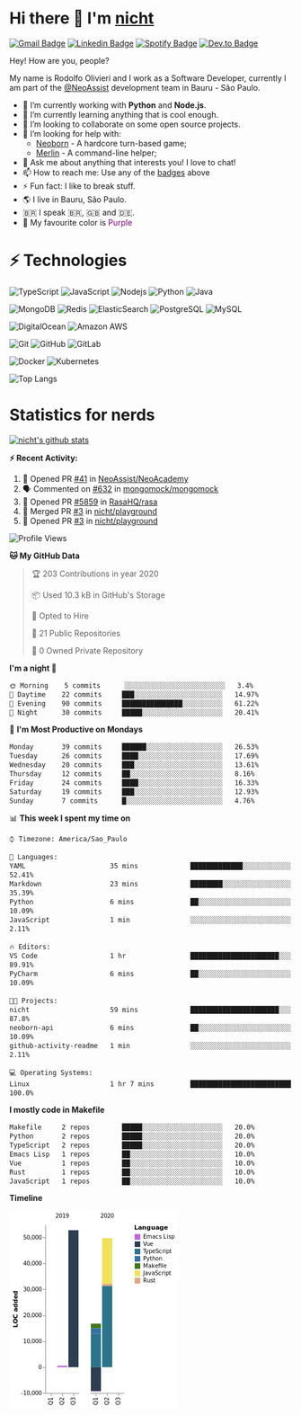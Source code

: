 # Hi there 👋 I'm [nicht](https://nicht.rocks)
[![Gmail Badge](https://img.shields.io/badge/-rodolfo.olivieri3@gmail.com-c14438?style=for-the-badge&logo=Gmail&logoColor=white)](mailto:rodolfo.olivieri3@gmail.com "Connect via Email")
[![Linkedin Badge](https://img.shields.io/badge/-Rodolfo%20Olivieri-0072b1?style=for-the-badge&logo=Linkedin&logoColor=white)](https://www.linkedin.com/in/rodolfoolivieri/ "Connect on LinkedIn")
[![Spotify Badge](https://img.shields.io/badge/-Spotify-1DB954?style=for-the-badge&logo=Spotify&logoColor=white)](https://open.spotify.com/user/22ydzsykc57ailqsqbn4ycwsq)
[![Dev.to Badge](https://img.shields.io/badge/DEV.TO-%230A0A0A.svg?style=for-the-badge&logo=dev-to&logoColor=white)](https://dev.to/nicht)


Hey! How are you, people?

My name is Rodolfo Olivieri and I work as a Software Developer, currently I am part of the [@NeoAssist](https://github.com/NeoAssist) development team in Bauru - São Paulo.

- 🔭 I’m currently working with **Python** and **Node.js**.
- 🌱 I’m currently learning anything that is cool enough.
- 👯 I’m looking to collaborate on some open source projects.
- 🤔 I’m looking for help with:
    * [Neoborn](https://github.com/neoborn-io) - A hardcore turn-based game;
    * [Merlin](https://github.com/nicht/merlin) - A command-line helper;
- 💬 Ask me about anything that interests you! I love to chat!
- 📫 How to reach me: Use any of the [badges](#hi-there--im-nicht) above
- ⚡ Fun fact: I like to break stuff. 
- 🌎 I live in Bauru, São Paulo.
- 🇧🇷 I speak 🇧🇷, 🇬🇧 and 🇩🇪.
- 🌈 My favourite color is <span style="color: purple">Purple</span>


# ⚡ Technologies

![TypeScript](https://img.shields.io/badge/-TypeScript-purple?style=for-the-badge&logo=typescript)
![JavaScript](https://img.shields.io/badge/-JavaScript-purple?style=for-the-badge&logo=javascript)
![Nodejs](https://img.shields.io/badge/-Nodejs-purple?style=for-the-badge&logo=Node.js)
![Python](https://img.shields.io/badge/-Python-purple?style=for-the-badge&logo=Python)
![Java](https://img.shields.io/badge/-java-purple?style=for-the-badge&logo=java)

![MongoDB](https://img.shields.io/badge/-MongoDB-purple?style=for-the-badge&logo=mongodb)
![Redis](https://img.shields.io/badge/-Redis-purple?style=for-the-badge&logo=Redis)
![ElasticSearch](https://img.shields.io/badge/-ElasticSearch-purple?style=for-the-badge&logo=elasticsearch)
![PostgreSQL](https://img.shields.io/badge/-PostgreSQL-purple?style=for-the-badge&logo=postgresql)
![MySQL](https://img.shields.io/badge/-MySQL-purple?style=for-the-badge&logo=mysql)

![DigitalOcean](https://img.shields.io/badge/-Digital%20Ocean-purple?style=for-the-badge&logo=digitalocean)
![Amazon AWS](https://img.shields.io/badge/Amazon%20AWS-purple?style=for-the-badge&logo=amazon-aws)

![Git](https://img.shields.io/badge/-Git-purple?style=for-the-badge&logo=git)
![GitHub](https://img.shields.io/badge/-GitHub-purple?style=for-the-badge&logo=github)
![GitLab](https://img.shields.io/badge/-GitLab-purple?style=for-the-badge&logo=gitlab)

![Docker](https://img.shields.io/badge/-Docker-purple?style=for-the-badge&logo=docker)
![Kubernetes](https://img.shields.io/badge/-Kubernetes-purple?style=for-the-badge&logo=kubernetes)

![Top Langs](https://github-readme-stats.vercel.app/api/top-langs/?username=nicht&hide=TeX&layout=compact&theme=nightowl)  

# Statistics for nerds

[![nicht's github stats](https://github-readme-stats.vercel.app/api?username=nicht&show_icons=true&theme=nightowl&include_all_commits=true)](https://github.com/anuraghazra/github-readme-stats)


**:zap: Recent Activity:**

<!--START_SECTION:activity-->
1. 💪 Opened PR [#41](https://github.com//NeoAssist/NeoAcademy/pull/41) in [NeoAssist/NeoAcademy](https://github.com//NeoAssist/NeoAcademy)
2. 🗣 Commented on [#632](https://github.com//mongomock/mongomock/issues/632) in [mongomock/mongomock](https://github.com//mongomock/mongomock)
3. 💪 Opened PR [#5859](https://github.com//RasaHQ/rasa/pull/5859) in [RasaHQ/rasa](https://github.com//RasaHQ/rasa)
4. 🎉 Merged PR [#3](https://github.com//nicht/playground/pull/3) in [nicht/playground](https://github.com//nicht/playground)
5. 💪 Opened PR [#3](https://github.com//nicht/playground/pull/3) in [nicht/playground](https://github.com//nicht/playground)
<!--END_SECTION:activity-->


<!--START_SECTION:waka-->
![Profile Views](http://img.shields.io/badge/Profile%20Views-0-blue)

**🐱 My GitHub Data** 

> 🏆 203 Contributions in year 2020
 > 
> 📦 Used 10.3 kB in GitHub's Storage 
 > 
> 💼 Opted to Hire
 > 
> 📜 21 Public Repositories 
 > 
> 🔑 0 Owned Private Repository 
 > 
**I'm a night 🦉** 

```text
🌞 Morning    5 commits      ░░░░░░░░░░░░░░░░░░░░░░░░░   3.4% 
🌆 Daytime    22 commits     ███░░░░░░░░░░░░░░░░░░░░░░   14.97% 
🌃 Evening    90 commits     ███████████████░░░░░░░░░░   61.22% 
🌙 Night      30 commits     █████░░░░░░░░░░░░░░░░░░░░   20.41%

```
📅 **I'm Most Productive on Mondays** 

```text
Monday       39 commits     ██████░░░░░░░░░░░░░░░░░░░   26.53% 
Tuesday      26 commits     ████░░░░░░░░░░░░░░░░░░░░░   17.69% 
Wednesday    20 commits     ███░░░░░░░░░░░░░░░░░░░░░░   13.61% 
Thursday     12 commits     ██░░░░░░░░░░░░░░░░░░░░░░░   8.16% 
Friday       24 commits     ████░░░░░░░░░░░░░░░░░░░░░   16.33% 
Saturday     19 commits     ███░░░░░░░░░░░░░░░░░░░░░░   12.93% 
Sunday       7 commits      █░░░░░░░░░░░░░░░░░░░░░░░░   4.76%

```


📊 **This week I spent my time on** 

```text
⌚︎ Timezone: America/Sao_Paulo

💬 Languages: 
YAML                     35 mins             █████████████░░░░░░░░░░░░   52.41% 
Markdown                 23 mins             ████████░░░░░░░░░░░░░░░░░   35.39% 
Python                   6 mins              ██░░░░░░░░░░░░░░░░░░░░░░░   10.09% 
JavaScript               1 min               ░░░░░░░░░░░░░░░░░░░░░░░░░   2.11%

🔥 Editors: 
VS Code                  1 hr                ██████████████████████░░░   89.91% 
PyCharm                  6 mins              ██░░░░░░░░░░░░░░░░░░░░░░░   10.09%

🐱‍💻 Projects: 
nicht                    59 mins             ██████████████████████░░░   87.8% 
neoborn-api              6 mins              ██░░░░░░░░░░░░░░░░░░░░░░░   10.09% 
github-activity-readme   1 min               ░░░░░░░░░░░░░░░░░░░░░░░░░   2.11%

💻 Operating Systems: 
Linux                    1 hr 7 mins         █████████████████████████   100.0%

```

**I mostly code in Makefile** 

```text
Makefile     2 repos        █████░░░░░░░░░░░░░░░░░░░░   20.0% 
Python       2 repos        █████░░░░░░░░░░░░░░░░░░░░   20.0% 
TypeScript   2 repos        █████░░░░░░░░░░░░░░░░░░░░   20.0% 
Emacs Lisp   1 repos        ██░░░░░░░░░░░░░░░░░░░░░░░   10.0% 
Vue          1 repos        ██░░░░░░░░░░░░░░░░░░░░░░░   10.0% 
Rust         1 repos        ██░░░░░░░░░░░░░░░░░░░░░░░   10.0% 
JavaScript   1 repos        ██░░░░░░░░░░░░░░░░░░░░░░░   10.0%

```


**Timeline**

![Chart not found](https://github.com/nicht/nicht/blob/master/charts/bar_graph.png) 


<!--END_SECTION:waka-->